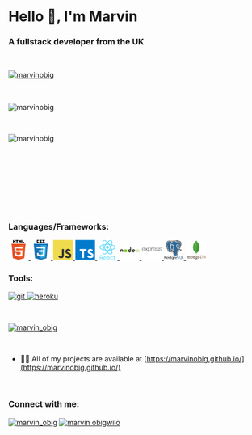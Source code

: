 <h1 align="left">Hello 👋, I'm Marvin</h1>
<h3 align="left">A fullstack developer from the UK</h3>  

<br>

<p align="left"> <a href="https://github.com/ryo-ma/github-profile-trophy"><img src="https://github-profile-trophy.vercel.app/?username=marvinobig" alt="marvinobig" /></a> </p>

<br>

<p><img align="center" src="https://github-readme-stats.vercel.app/api/top-langs?username=marvinobig&show_icons=true&locale=en&layout=compact" alt="marvinobig" /></p>

<br>

<p>&nbsp;<img align="left" src="https://github-readme-stats.vercel.app/api?username=marvinobig&count_private=true&show_icons=true&locale=en" alt="marvinobig" /></p>  

<br>
<br>
<br>
<br>
<br>
<br>
<br>

<h3 align="left">Languages/Frameworks:</h3>
<p align="left"> <a href="https://www.w3.org/html/" target="_blank" rel="noreferrer"> <img src="https://raw.githubusercontent.com/devicons/devicon/master/icons/html5/html5-original-wordmark.svg" alt="html5" width="40" height="40"/> </a> <a href="https://www.w3schools.com/css/" target="_blank" rel="noreferrer"> <img src="https://raw.githubusercontent.com/devicons/devicon/master/icons/css3/css3-original-wordmark.svg" alt="css3" width="40" height="40"/> </a>  <a href="https://developer.mozilla.org/en-US/docs/Web/JavaScript" target="_blank" rel="noreferrer"> <img src="https://raw.githubusercontent.com/devicons/devicon/master/icons/javascript/javascript-original.svg" alt="javascript" width="40" height="40"/> </a> <a href="https://www.typescriptlang.org/" target="_blank" rel="noreferrer"> <img src="https://raw.githubusercontent.com/devicons/devicon/master/icons/typescript/typescript-original.svg" alt="typescript" width="40" height="40"/> </a> <a href="https://reactjs.org/" target="_blank" rel="noreferrer"> <img src="https://raw.githubusercontent.com/devicons/devicon/master/icons/react/react-original-wordmark.svg" alt="react" width="40" height="40"/> </a> <a href="https://nodejs.org" target="_blank" rel="noreferrer"> <img src="https://raw.githubusercontent.com/devicons/devicon/master/icons/nodejs/nodejs-original-wordmark.svg" alt="nodejs" width="40" height="40"/> </a> <a href="https://expressjs.com" target="_blank" rel="noreferrer"> <img src="https://raw.githubusercontent.com/devicons/devicon/master/icons/express/express-original-wordmark.svg" alt="express" width="40" height="40"/> </a> <a href="https://www.postgresql.org" target="_blank" rel="noreferrer"> <img src="https://raw.githubusercontent.com/devicons/devicon/master/icons/postgresql/postgresql-original-wordmark.svg" alt="postgresql" width="40" height="40"/> </a> <a href="https://www.mongodb.com/" target="_blank" rel="noreferrer"> <img src="https://raw.githubusercontent.com/devicons/devicon/master/icons/mongodb/mongodb-original-wordmark.svg" alt="mongodb" width="40" height="40"/> </a> </p>

<h3 align="left">Tools:</h3>
<p align="left"> <a href="https://git-scm.com/" target="_blank" rel="noreferrer"> <img src="https://www.vectorlogo.zone/logos/git-scm/git-scm-icon.svg" alt="git" width="40" height="40"/> </a> <a href="https://heroku.com" target="_blank" rel="noreferrer"> <img src="https://www.vectorlogo.zone/logos/heroku/heroku-icon.svg" alt="heroku" width="40" height="40"/> </a> </p>

<br>

<p align="left"> <a href="https://twitter.com/marvin_obig" target="blank"><img src="https://img.shields.io/twitter/follow/marvin_obig?logo=twitter&style=for-the-badge" alt="marvin_obig" /></a> </p>  

<br>

- 👨‍💻 All of my projects are available at [https://marvinobig.github.io/](https://marvinobig.github.io/)

<br>

<h3 align="left">Connect with me:</h3>
<p align="left">
<a href="https://twitter.com/marvin_obig" target="blank"><img align="center" src="https://raw.githubusercontent.com/rahuldkjain/github-profile-readme-generator/master/src/images/icons/Social/twitter.svg" alt="marvin_obig" height="30" width="40" /></a>
<a href="https://linkedin.com/in/marvin-obigwilo" target="blank"><img align="center" src="https://raw.githubusercontent.com/rahuldkjain/github-profile-readme-generator/master/src/images/icons/Social/linked-in-alt.svg" alt="marvin obigwilo" height="30" width="40" /></a>
</p>  
